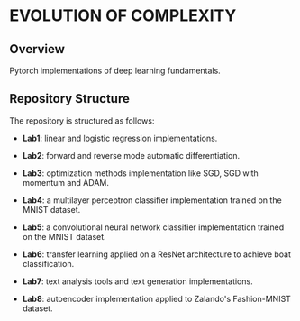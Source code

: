 # EVOLUTION OF COMPLEXITY

## Overview

Pytorch implementations of deep learning fundamentals.

## Repository Structure

The repository is structured as follows:

- __Lab1__: linear and logistic regression
  implementations.

- __Lab2__: forward and reverse mode automatic
  differentiation. 

- __Lab3__: optimization methods implementation like SGD, SGD
  with momentum and ADAM.

- __Lab4__: a multilayer perceptron classifier implementation
  trained on the MNIST dataset.

- __Lab5__: a convolutional neural network classifier
  implementation trained on the MNIST dataset.

- __Lab6__: transfer learning applied on a ResNet architecture to
  achieve boat classification.

- __Lab7__: text analysis tools and text generation implementations.

- __Lab8__: autoencoder implementation applied to Zalando's
  Fashion-MNIST dataset.
